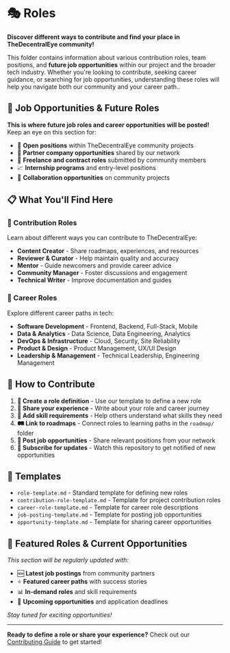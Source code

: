 # 🎭 Roles

**Discover different ways to contribute and find your place in TheDecentralEye community!**

This folder contains information about various contribution roles, team positions, and **future job opportunities** within our project and the broader tech industry. Whether you're looking to contribute, seeking career guidance, or searching for job opportunities, understanding these roles will help you navigate both our community and your career path..

## 🚀 Job Opportunities & Future Roles

**This is where future job roles and career opportunities will be posted!** Keep an eye on this section for:
- 💼 **Open positions** within TheDecentralEye community projects
- 🌟 **Partner company opportunities** shared by our network
- 🔄 **Freelance and contract roles** submitted by community members  
- 📈 **Internship programs** and entry-level positions
- 🤝 **Collaboration opportunities** on community projects

## 📋 What You'll Find Here

### 🤝 Contribution Roles
Learn about different ways you can contribute to TheDecentralEye:
- **Content Creator** - Share roadmaps, experiences, and resources
- **Reviewer & Curator** - Help maintain quality and accuracy
- **Mentor** - Guide newcomers and provide career advice
- **Community Manager** - Foster discussions and engagement
- **Technical Writer** - Improve documentation and guides

### 💼 Career Roles
Explore different career paths in tech:
- **Software Development** - Frontend, Backend, Full-Stack, Mobile
- **Data & Analytics** - Data Science, Data Engineering, Analytics
- **DevOps & Infrastructure** - Cloud, Security, Site Reliability
- **Product & Design** - Product Management, UX/UI Design
- **Leadership & Management** - Technical Leadership, Engineering Management

## 🚀 How to Contribute

1. **📄 Create a role definition** - Use our template to define a new role
2. **📝 Share your experience** - Write about your role and career journey
3. **🎯 Add skill requirements** - Help others understand what skills they need
4. **🛤️ Link to roadmaps** - Connect roles to learning paths in the `roadmap/` folder
5. **💼 Post job opportunities** - Share relevant positions from your network
6. **🔔 Subscribe for updates** - Watch this repository to get notified of new opportunities

## 📑 Templates

- `role-template.md` - Standard template for defining new roles
- `contribution-role-template.md` - Template for project contribution roles
- `career-role-template.md` - Template for career role descriptions
- `job-posting-template.md` - Template for posting job opportunities
- `opportunity-template.md` - Template for sharing career opportunities

## 🌟 Featured Roles & Current Opportunities

*This section will be regularly updated with:*
- 🆕 **Latest job postings** from community partners
- ⭐ **Featured career paths** with success stories
- 📊 **In-demand roles** and skill requirements
- 🎯 **Upcoming opportunities** and application deadlines

*Stay tuned for exciting opportunities!*

---

**Ready to define a role or share your experience?** Check out our [Contributing Guide](../CONTRIBUTING.md) to get started!